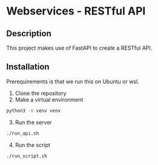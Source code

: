 # Webservices - RESTful API
## Description
This project makes use of FastAPI to create a RESTful API.

## Installation
Prerequirements is that we run this on Ubuntu or wsl.

1. Clone the repository
2. Make a virtual environment
```bash
python3 -m venv venv
```
3. Run the server
```bash
./run_api.sh
```
4. Run the script
```bash
./run_script.sh
```
